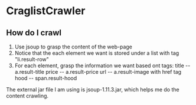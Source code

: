 # CraglistCrawler

## How do I crawl
1. Use jsoup to grasp the content of the web-page
2. Notice that the each element we want is stored under a list with tag "li.result-row"
3. For each element, grasp the information we want based ont tags:
   title -- a.result-title
   price -- a.result-price
   url -- a.result-image with href tag
   hood -- span.result-hood

The external jar file I am using is jsoup-1.11.3.jar, which helps me do the content crawling.
